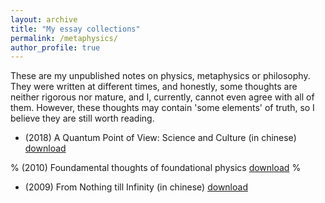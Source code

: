 ```yaml
---
layout: archive
title: "My essay collections"
permalink: /metaphysics/
author_profile: true
---
```


These are my unpublished notes on physics, metaphysics or philosophy. They were written at different times, and honestly, some thoughts are neither rigorous nor mature, and I, currently, cannot even agree with all of them. However, these thoughts may contain 'some elements' of truth, so I believe they are still worth reading.  

* (2018) A Quantum Point of View: Science and Culture (in chinese) [download](http://wdscultan.github.io/files/Quantum2023.pdf)

% (2010) Foundamental thoughts of foundational physics [download](http://wdscultan.github.io/files/ftfp.pdf) %

* (2009) From Nothing till Infinity (in chinese) [download](http://wdscultan.github.io/files/Infinity.pdf)
